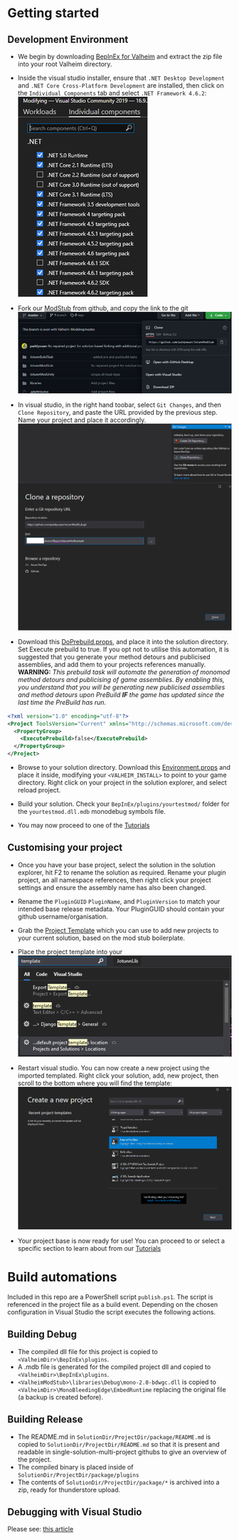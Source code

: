 # Getting started


## Development Environment

* We begin by downloading [BepInEx for Valheim](https://valheim.thunderstore.io/package/denikson/BepInExPack_Valheim/) and extract the zip file into your root Valheim directory.

* Inside the visual studio installer, ensure that `.NET Desktop Development` and `.NET Core Cross-Platform Development` are installed, then click on the `Individual Components` tab and select `.NET Framework 4.6.2`: 
![Components](..\images\getting-started\vs-InstallerComponents.png)

* Fork our [ModStub](https://github.com/Valheim-Modding/JotunnModStub) from github, and copy the link to the git 
![github forked project link](..\images\getting-started\gh-ForkedStub.png)

* In visual studio, in the right hand toobar, select `Git Changes`, and then `Clone Repository`, and paste the URL provided by the previous step. Name your project and place it accordingly.
![VS Clone forked stub](..\images\getting-started\vs-CloneForkedStub.png)

* Download this [DoPrebuild.props](DoPrebuild.props), and place it into the solution directory. Set Execute prebuild to true. If you opt not to utilise this automation, it is suggested that you generate your method detours and publicised assemblies, and add them to your projects references manually.
**WARNING:** *This prebuild task will automate the generation of monomod method detours and publicising of game assemblies. By enabling this, you understand that you will be generating new publicised assemblies and method detours upon PreBuild **IF** the game has updated since the last time the PreBuild has run.*

```xml
<?xml version="1.0" encoding="utf-8"?>
<Project ToolsVersion="Current" xmlns="http://schemas.microsoft.com/developer/msbuild/2003">
  <PropertyGroup>
    <ExecutePrebuild>false</ExecutePrebuild>
  </PropertyGroup>
</Project>
```

* Browse to your solution directory. Download this [Environment.props](Environment.props) and place it inside, modifying your `<VALHEIM_INSTALL>` to point to your game directory.  Right click on your project in the solution explorer, and select reload project.

* Build your solution. Check your `BepInEx/plugins/yourtestmod/` folder for the `yourtestmod.dll.mdb` monodebug symbols file.

* You may now proceed to one of the [Tutorials](intro.md)

## Customising your project

* Once you have your base project, select the solution in the solution explorer, hit F2 to rename the solution as required. Rename your plugin project, an all namespace references, then right click your project settings and ensure the assembly name has also been changed.

* Rename the `PluginGUID` `PluginName`, and `PluginVersion` to match your intended base release metadata. Your PluginGUID should contain your github username/organisation.

* Grab the [Project Template]() which you can use to add new projects to your current solution, based on the mod stub boilerplate.

* Place the project template into your ![VS Project Template Location](..\images\getting-started\vs-ProjectTemplateLocationpng.png)

* Restart visual studio. You can now create a new project using the imported templated. Right click your solution, add, new project, then scroll to the bottom where you will find the template:
![Create new project template](..\images\getting-started\vs-CreateNewProjectTemplate.png)

* Your project base is now ready for use! You can proceed to []() or select a specific section to learn about from our [Tutorials]()


# Build automations

Included in this repo are a PowerShell script `publish.ps1`. The script is referenced in the project file as a build event. Depending on the chosen configuration in Visual Studio the script executes the following actions.

## Building Debug

* The compiled dll file for this project is copied to `<ValheimDir>\BepInEx\plugins`.
* A .mdb file is generated for the compiled project dll and copied to `<ValheimDir>\BepInEx\plugins`.
* `<ValheimModStub>\libraries\Debug\mono-2.0-bdwgc.dll` is copied to `<ValheimDir>\MonoBleedingEdge\EmbedRuntime` replacing the original file (a backup is created before).

## Building Release

* The README.md in `SolutionDir/ProjectDir/package/README.md` is copied to `SolutionDir/ProjectDir/README.md` so that it is present and readable in single-solution-multi-project githubs to give an overview of the project.
* The compiled binary is placed inside of `SolutionDir/ProjectDir/package/plugins`
* The contents of `SolutionDir/ProjectDir/package/*` is archived into a zip, ready for thunderstore upload.

## Debugging with Visual Studio

Please see: [this article](https://github.com/Valheim-Modding/Wiki/wiki/Debugging-Plugins-via-IDE)